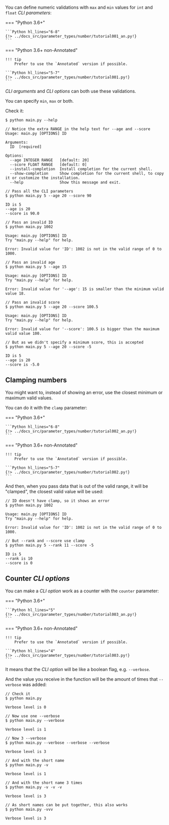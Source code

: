 You can define numeric validations with `max` and `min` values for `int` and `float` *CLI parameters*:

=== "Python 3.6+"

    ```Python hl_lines="6-8"
    {!> ../docs_src/parameter_types/number/tutorial001_an.py!}
    ```

=== "Python 3.6+ non-Annotated"

    !!! tip
        Prefer to use the `Annotated` version if possible.

    ```Python hl_lines="5-7"
    {!> ../docs_src/parameter_types/number/tutorial001.py!}
    ```

*CLI arguments* and *CLI options* can both use these validations.

You can specify `min`, `max` or both.

Check it:

<div class="termy">

```console
$ python main.py --help

// Notice the extra RANGE in the help text for --age and --score
Usage: main.py [OPTIONS] ID

Arguments:
  ID  [required]

Options:
  --age INTEGER RANGE   [default: 20]
  --score FLOAT RANGE   [default: 0]
  --install-completion  Install completion for the current shell.
  --show-completion     Show completion for the current shell, to copy it or customize the installation.
  --help                Show this message and exit.

// Pass all the CLI parameters
$ python main.py 5 --age 20 --score 90

ID is 5
--age is 20
--score is 90.0

// Pass an invalid ID
$ python main.py 1002

Usage: main.py [OPTIONS] ID
Try "main.py --help" for help.

Error: Invalid value for 'ID': 1002 is not in the valid range of 0 to 1000.

// Pass an invalid age
$ python main.py 5 --age 15

Usage: main.py [OPTIONS] ID
Try "main.py --help" for help.

Error: Invalid value for '--age': 15 is smaller than the minimum valid value 18.

// Pass an invalid score
$ python main.py 5 --age 20 --score 100.5

Usage: main.py [OPTIONS] ID
Try "main.py --help" for help.

Error: Invalid value for '--score': 100.5 is bigger than the maximum valid value 100.

// But as we didn't specify a minimum score, this is accepted
$ python main.py 5 --age 20 --score -5

ID is 5
--age is 20
--score is -5.0
```

</div>

## Clamping numbers

You might want to, instead of showing an error, use the closest minimum or maximum valid values.

You can do it with the `clamp` parameter:

=== "Python 3.6+"

    ```Python hl_lines="6-8"
    {!> ../docs_src/parameter_types/number/tutorial002_an.py!}
    ```

=== "Python 3.6+ non-Annotated"

    !!! tip
        Prefer to use the `Annotated` version if possible.

    ```Python hl_lines="5-7"
    {!> ../docs_src/parameter_types/number/tutorial002.py!}
    ```

And then, when you pass data that is out of the valid range, it will be "clamped", the closest valid value will be used:

<div class="termy">

```console
// ID doesn't have clamp, so it shows an error
$ python main.py 1002

Usage: main.py [OPTIONS] ID
Try "main.py --help" for help.

Error: Invalid value for 'ID': 1002 is not in the valid range of 0 to 1000.

// But --rank and --score use clamp
$ python main.py 5 --rank 11 --score -5

ID is 5
--rank is 10
--score is 0
```

</div>

## Counter *CLI options*

You can make a *CLI option* work as a counter with the `counter` parameter:

=== "Python 3.6+"

    ```Python hl_lines="5"
    {!> ../docs_src/parameter_types/number/tutorial003_an.py!}
    ```

=== "Python 3.6+ non-Annotated"

    !!! tip
        Prefer to use the `Annotated` version if possible.

    ```Python hl_lines="4"
    {!> ../docs_src/parameter_types/number/tutorial003.py!}
    ```

It means that the *CLI option* will be like a boolean flag, e.g. `--verbose`.

And the value you receive in the function will be the amount of times that `--verbose` was added:

<div class="termy">

```console
// Check it
$ python main.py

Verbose level is 0

// Now use one --verbose
$ python main.py --verbose

Verbose level is 1

// Now 3 --verbose
$ python main.py --verbose --verbose --verbose

Verbose level is 3

// And with the short name
$ python main.py -v

Verbose level is 1

// And with the short name 3 times
$ python main.py -v -v -v

Verbose level is 3

// As short names can be put together, this also works
$ python main.py -vvv

Verbose level is 3
```

</div>
